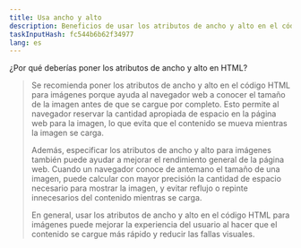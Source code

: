 ```yaml
---
title: Usa ancho y alto
description: Beneficios de usar los atributos de ancho y alto en el código HTML
taskInputHash: fc544b6b62f34977
lang: es
---
```

¿Por qué deberías poner los atributos de ancho y alto en HTML?

> Se recomienda poner los atributos de ancho y alto en el código HTML para imágenes porque ayuda al navegador web a conocer el tamaño de la imagen antes de que se cargue por completo. Esto permite al navegador reservar la cantidad apropiada de espacio en la página web para la imagen, lo que evita que el contenido se mueva mientras la imagen se carga.
> 
> Además, especificar los atributos de ancho y alto para imágenes también puede ayudar a mejorar el rendimiento general de la página web. Cuando un navegador conoce de antemano el tamaño de una imagen, puede calcular con mayor precisión la cantidad de espacio necesario para mostrar la imagen, y evitar reflujo o repinte innecesarios del contenido mientras se carga.
> 
> En general, usar los atributos de ancho y alto en el código HTML para imágenes puede mejorar la experiencia del usuario al hacer que el contenido se cargue más rápido y reducir las fallas visuales.
